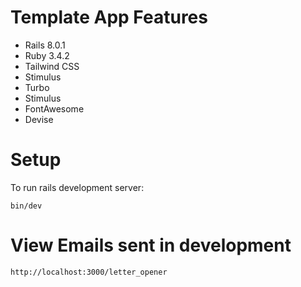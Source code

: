# Template App Features
- Rails 8.0.1
- Ruby 3.4.2
- Tailwind CSS
- Stimulus
- Turbo
- Stimulus
- FontAwesome
- Devise


# Setup
To run rails development server:
```
bin/dev
```

# View Emails sent in development
```
http://localhost:3000/letter_opener
```


